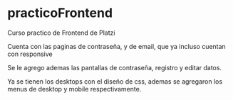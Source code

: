 # practicoFrontend
Curso practico de Frontend de Platzi

Cuenta con las paginas de contraseña, y de email, que ya incluso
cuentan con responsive

Se le agrego ademas las pantallas de contraseña, registro y 
editar datos.

Ya se tienen los desktops con el diseño de css, ademas se agregaron
los menus de desktop y mobile respectivamente.

